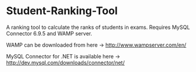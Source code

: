 # Student-Ranking-Tool
A ranking tool to calculate the ranks of students in exams. Requires MySQL Connector 6.9.5 and WAMP server.

WAMP can be downloaded from here -> http://www.wampserver.com/en/

MySQL Connector for .NET is available here -> http://dev.mysql.com/downloads/connector/net/

